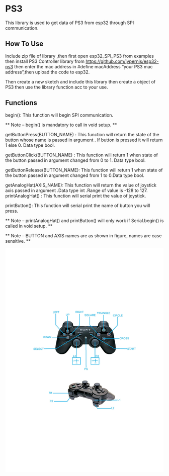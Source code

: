 # **PS3**
This library is used to get data of PS3 from esp32 through SPI communication.

## **How To Use**

 Include zip file of library ,then first open esp32_SPI_PS3 from examples then install PS3 Controller library from https://github.com/jvpernis/esp32-ps3 then enter the mac address in #define macAddress “your PS3 mac address”,then upload the code to esp32.

Then create a new sketch and include this library then create a object of PS3 then use the library function acc to your use.
  
## **Functions** 

begin(): This function will begin SPI communication.

** Note – begin() is mandatory to call in void setup. **

getButtonPress(BUTTON_NAME) : This function will return the state of the button whose name is passed in argument  . If button is pressed it will return 1 else 0. Data type bool.

getButtonClick(BUTTON_NAME) : This function will return 1 when state of the button passed in argument changed from 0 to 1. Data type bool.

getButtonRelease(BUTTON_NAME): This function will return 1 when state of the button passed in argument changed from 1 to 0.Data type bool.

getAnalogHat(AXIS_NAME):  This function will return the value of joystick axis passed in argument .Data type int .Range of value is -128 to 127. 
printAnalogHat() : This function will serial print the value of joystick.  

printButton(): This function will serial print the name of button you will press.

** Note – printAnalogHat() and printButton() will only  work if Serial.begin() is called in void setup. **

** Note – BUTTON and AXIS names are as shown in figure, names are case sensitive. **



<img src="ps3-page-001.jpg">

